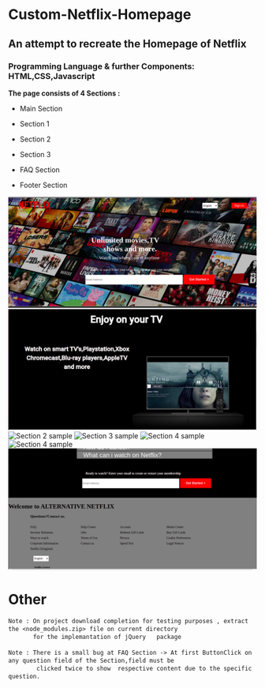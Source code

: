 # Custom-Netflix-Homepage
 ## An attempt to recreate the Homepage of Netflix
  ### Programming Language & further Components:  HTML,CSS,Javascript

**The page consists of 4 Sections :**
			
 * Main Section
		
 * Section 1
		
 * Section 2
		
 * Section 3
		
 * FAQ Section
		
 * Footer Section









![Main section sample ](https://github.com/pagoulid/Custom-Netflix-Homepage/blob/main/Main.png)
![Section 1 sample ](https://github.com/pagoulid/Custom-Netflix-Homepage/blob/main/Section1.png)
![Section 2 sample ](https://github.com/pagoulid/Custom-Netflix-Homepage/blob/main/Section12.png)
![Section 3 sample ](https://github.com/pagoulid/Custom-Netflix-Homepage/blob/main/Section13.png)
![Section 4 sample ](https://github.com/pagoulid/Custom-Netflix-Homepage/blob/main/Section141.png)
![Section 4 sample ](https://github.com/pagoulid/Custom-Netflix-Homepage/blob/main/Section142.png)
![Footer section sample ](https://github.com/pagoulid/Custom-Netflix-Homepage/blob/main/Footer.png)
		
# Other
	
	Note : On project download completion for testing purposes , extract the <node_modules.zip> file on current directory  
	       for the implemantation of jQuery   package 
	
	Note : There is a small bug at FAQ Section -> At first ButtonClick on any question field of the Section,field must be 
	        clicked twice to show  respective content due to the specific question.

